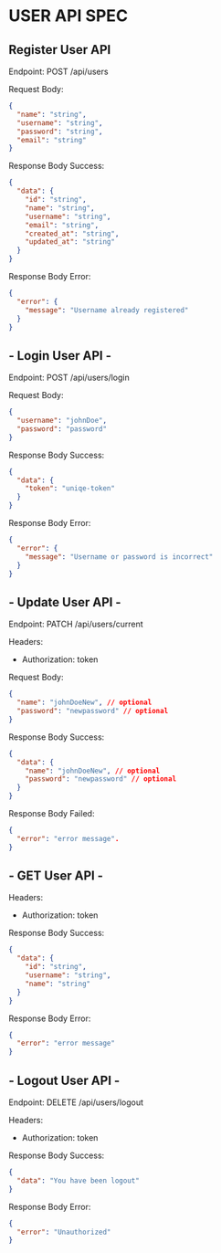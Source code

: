 # USER API SPEC

## Register User API

Endpoint: POST /api/users

Request Body:

```json
{
  "name": "string",
  "username": "string",
  "password": "string",
  "email": "string"
}
```

Response Body Success:

```json
{
  "data": {
    "id": "string",
    "name": "string",
    "username": "string",
    "email": "string",
    "created_at": "string",
    "updated_at": "string"
  }
}
```

Response Body Error:

```json
{
  "error": {
    "message": "Username already registered"
  }
}
```

## - Login User API -

Endpoint: POST /api/users/login

Request Body:

```json
{
  "username": "johnDoe",
  "password": "password"
}
```

Response Body Success:

```json
{
  "data": {
    "token": "uniqe-token"
  }
}
```

Response Body Error:

```json
{
  "error": {
    "message": "Username or password is incorrect"
  }
}
```

## - Update User API -

Endpoint: PATCH /api/users/current

Headers:

- Authorization: token

Request Body:

```json
{
  "name": "johnDoeNew", // optional
  "password": "newpassword" // optional
}
```

Response Body Success:

```json
{
  "data": {
    "name": "johnDoeNew", // optional
    "password": "newpassword" // optional
  }
}
```

Response Body Failed:

```json
{
  "error": "error message".
}
```

## - GET User API -

Headers:

- Authorization: token

Response Body Success:

```json
{
  "data": {
    "id": "string",
    "username": "string",
    "name": "string"
  }
}
```

Response Body Error:

```json
{
  "error": "error message"
}
```

## - Logout User API -

Endpoint: DELETE /api/users/logout

Headers:

- Authorization: token

Response Body Success:

```json
{
  "data": "You have been logout"
}
```

Response Body Error:

```json
{
  "error": "Unauthorized"
}
```

